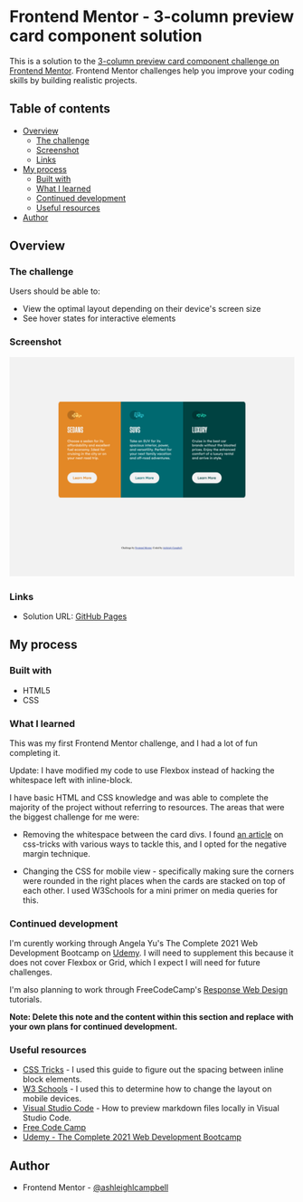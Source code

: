 # Frontend Mentor - 3-column preview card component solution

This is a solution to the [3-column preview card component challenge on Frontend Mentor](https://www.frontendmentor.io/challenges/3column-preview-card-component-pH92eAR2-). Frontend Mentor challenges help you improve your coding skills by building realistic projects. 

## Table of contents

- [Overview](#overview)
  - [The challenge](#the-challenge)
  - [Screenshot](#screenshot)
  - [Links](#links)
- [My process](#my-process)
  - [Built with](#built-with)
  - [What I learned](#what-i-learned)
  - [Continued development](#continued-development)
  - [Useful resources](#useful-resources)
- [Author](#author)

## Overview

### The challenge

Users should be able to:

- View the optimal layout depending on their device's screen size
- See hover states for interactive elements

### Screenshot

![](./screenshot.png)


### Links

- Solution URL: [GitHub Pages](https://ashleighlcampbell.github.io/frontend-mentor-3-column-preview-card-component/)

## My process

### Built with

- HTML5
- CSS

### What I learned

This was my first Frontend Mentor challenge, and I had a lot of fun completing it. 

Update: I have modified my code to use Flexbox instead of hacking the whitespace left with inline-block.

I have basic HTML and CSS knowledge and was able to complete the majority of the project without referring to resources. The areas that were the biggest challenge for me were: 
- Removing the whitespace between the card divs. I found [an article](https://css-tricks.com/fighting-the-space-between-inline-block-elements/) on css-tricks with various ways to tackle this, and I opted for the negative margin technique. 

- Changing the CSS for mobile view - specifically making sure the corners were rounded in the right places when the cards are stacked on top of each other. I used W3Schools for a mini primer on media queries for this. 

### Continued development

I'm curently working through Angela Yu's The Complete 2021 Web Development Bootcamp on [Udemy](https://www.udemy.com/course/the-complete-web-development-bootcamp/learn/lecture/13306918#overview). I will need to supplement this because it does not cover Flexbox or Grid, which I expect I will need for future challenges. 

I'm also planning to work through FreeCodeCamp's [Response Web Design](https://www.freecodecamp.org/learn/responsive-web-design/) tutorials. 

**Note: Delete this note and the content within this section and replace with your own plans for continued development.**

### Useful resources

- [CSS Tricks](https://css-tricks.com/fighting-the-space-between-inline-block-elements/) - I used this guide to figure out the spacing between inline block elements.
- [W3 Schools](https://www.w3schools.com/css/css_rwd_mediaqueries.asp) - I used this to determine how to change the layout on mobile devices. 
- [Visual Studio Code](https://code.visualstudio.com/docs/languages/markdown) - How to preview markdown files locally in Visual Studio Code.
- [Free Code Camp](https://www.freecodecamp.org/learn/responsive-web-design/)
- [Udemy - The Complete 2021 Web Development Bootcamp](https://www.udemy.com/course/the-complete-web-development-bootcamp/learn/lecture/13306918#overview)


## Author
- Frontend Mentor - [@ashleighlcampbell](https://www.frontendmentor.io/profile/ashleighlcampbell)


